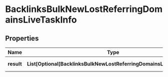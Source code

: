 # BacklinksBulkNewLostReferringDomainsLiveTaskInfo


## Properties

| Name | Type | Description | Notes |
|------------ | ------------- | ------------- | -------------|
**result** | **List[Optional[BacklinksBulkNewLostReferringDomainsLiveResultInfo]]** | array of results |[optional]|